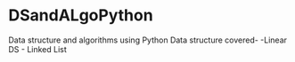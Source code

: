 # DSandALgoPython
Data structure and algorithms using Python
Data structure covered-
-Linear DS
	- Linked List

